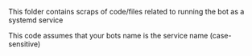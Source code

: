 This folder contains scraps of code/files related to running the bot as a systemd service


This code assumes that your bots name is the service name (case-sensitive)
